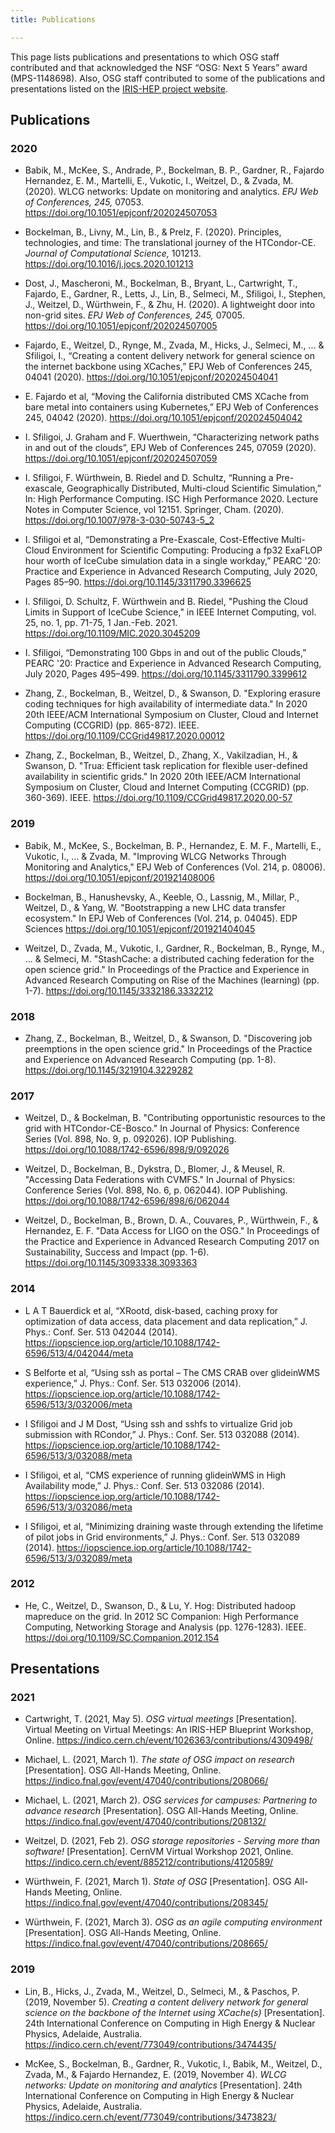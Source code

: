 ```yaml
---
title: Publications

---
```


This page lists publications and presentations to which OSG staff contributed
and that acknowledged the NSF “OSG: Next 5 Years” award (MPS-1148698).
Also, OSG staff contributed to some of the publications and presentations listed on the
[IRIS-HEP project website](https://iris-hep.org/).

## Publications

### 2020

*   Babik, M., McKee, S., Andrade, P., Bockelman, B. P., Gardner, R., Fajardo Hernandez, E. M.,
    Martelli, E., Vukotic, I., Weitzel, D., & Zvada, M.
    (2020).
    WLCG networks: Update on monitoring and analytics.
    _EPJ Web of Conferences, 245,_ 07053.
    <https://doi.org/10.1051/epjconf/202024507053>

*   Bockelman, B., Livny, M., Lin, B., & Prelz, F.
    (2020).
    Principles, technologies, and time: The translational journey of the HTCondor-CE.
    _Journal of Computational Science,_ 101213.
    <https://doi.org/10.1016/j.jocs.2020.101213>

*   Dost, J., Mascheroni, M., Bockelman, B., Bryant, L., Cartwright, T., Fajardo, E., Gardner, R.,
    Letts, J., Lin, B., Selmeci, M., Sfiligoi, I., Stephen, J., Weitzel, D., Würthwein, F., & Zhu, H.
    (2020).
    A lightweight door into non-grid sites.
    _EPJ Web of Conferences, 245,_ 07005.
    <https://doi.org/10.1051/epjconf/202024507005>

*   Fajardo, E., Weitzel, D., Rynge, M., Zvada, M., Hicks, J., Selmeci, M., ... & Sfiligoi, I.,
    “Creating a content delivery network for general science on the internet backbone using XCaches,”
    EPJ Web of Conferences 245, 04041 (2020).
    <https://doi.org/10.1051/epjconf/202024504041>

*   E. Fajardo et al,
    “Moving the California distributed CMS XCache from bare metal into containers using Kubernetes,”
    EPJ Web of Conferences 245, 04042 (2020).
    <https://doi.org/10.1051/epjconf/202024504042>

*   I. Sfiligoi, J. Graham and F. Wuerthwein,
    “Characterizing network paths in and out of the clouds”,
    EPJ Web of Conferences 245, 07059 (2020).
    <https://doi.org/10.1051/epjconf/202024507059>

*   I. Sfiligoi, F. Würthwein, B. Riedel and D. Schultz,
    “Running a Pre-exascale, Geographically Distributed, Multi-cloud Scientific Simulation,”
    In: High Performance Computing. ISC High Performance 2020. Lecture Notes in Computer Science, vol 12151. Springer, Cham. (2020).
    <https://doi.org/10.1007/978-3-030-50743-5_2>

*   I. Sfiligoi et al,
    “Demonstrating a Pre-Exascale, Cost-Effective Multi-Cloud Environment for Scientific Computing: Producing a fp32 ExaFLOP hour worth of IceCube simulation data in a single workday,”
    PEARC '20: Practice and Experience in Advanced Research Computing, July 2020, Pages 85–90.
    <https://doi.org/10.1145/3311790.3396625>

*   I. Sfiligoi, D. Schultz, F. Würthwein and B. Riedel,
    "Pushing the Cloud Limits in Support of IceCube Science,"
    in IEEE Internet Computing, vol. 25, no. 1, pp. 71-75, 1 Jan.-Feb. 2021.
    <https://doi.org/10.1109/MIC.2020.3045209>

*   I. Sfiligoi,
    “Demonstrating 100 Gbps in and out of the public Clouds,”
    PEARC '20: Practice and Experience in Advanced Research Computing, July 2020, Pages 495–499.
    <https://doi.org/10.1145/3311790.3399612>

*   Zhang, Z., Bockelman, B., Weitzel, D., & Swanson, D.
    "Exploring erasure coding techniques for high availability of intermediate data."
    In 2020 20th IEEE/ACM International Symposium on Cluster, Cloud and Internet Computing (CCGRID) (pp. 865-872). IEEE.
    <https://doi.org/10.1109/CCGrid49817.2020.00012>
    
*   Zhang, Z., Bockelman, B., Weitzel, D., Zhang, X., Vakilzadian, H., & Swanson, D.
    "Trua: Efficient task replication for flexible user-defined availability in scientific grids."
    In 2020 20th IEEE/ACM International Symposium on Cluster, Cloud and Internet Computing (CCGRID) (pp. 360-369). IEEE.
    <https://doi.org/10.1109/CCGrid49817.2020.00-57>

### 2019

*   Babik, M., McKee, S., Bockelman, B. P., Hernandez, E. M. F., Martelli, E., Vukotic, I., ... & Zvada, M. 
    "Improving WLCG Networks Through Monitoring and Analytics,"
    EPJ Web of Conferences (Vol. 214, p. 08006).
    <https://doi.org/10.1051/epjconf/201921408006>

*   Bockelman, B., Hanushevsky, A., Keeble, O., Lassnig, M., Millar, P., Weitzel, D., & Yang, W. 
    "Bootstrapping a new LHC data transfer ecosystem."
    In EPJ Web of Conferences (Vol. 214, p. 04045). EDP Sciences
    <https://doi.org/10.1051/epjconf/201921404045>

*   Weitzel, D., Zvada, M., Vukotic, I., Gardner, R., Bockelman, B., Rynge, M., ... & Selmeci, M. 
    "StashCache: a distributed caching federation for the open science grid."
    In Proceedings of the Practice and Experience in Advanced Research Computing on Rise of the Machines (learning) (pp. 1-7).
    <https://doi.org/10.1145/3332186.3332212>

### 2018

*   Zhang, Z., Bockelman, B., Weitzel, D., & Swanson, D.
    "Discovering job preemptions in the open science grid."
    In Proceedings of the Practice and Experience on Advanced Research Computing (pp. 1-8).
    <https://doi.org/10.1145/3219104.3229282>

### 2017

*   Weitzel, D., & Bockelman, B. 
    "Contributing opportunistic resources to the grid with HTCondor-CE-Bosco."
    In Journal of Physics: Conference Series (Vol. 898, No. 9, p. 092026). IOP Publishing.
    <https://doi.org/10.1088/1742-6596/898/9/092026>
    
*   Weitzel, D., Bockelman, B., Dykstra, D., Blomer, J., & Meusel, R.
    "Accessing Data Federations with CVMFS."
    In Journal of Physics: Conference Series (Vol. 898, No. 6, p. 062044). IOP Publishing.
    <https://doi.org/10.1088/1742-6596/898/6/062044>

*   Weitzel, D., Bockelman, B., Brown, D. A., Couvares, P., Würthwein, F., & Hernandez, E. F.
    "Data Access for LIGO on the OSG."
    In Proceedings of the Practice and Experience in Advanced Research Computing 2017 on Sustainability, Success and Impact (pp. 1-6).
    <https://doi.org/10.1145/3093338.3093363>

### 2014

*   L A T Bauerdick et al,
    “XRootd, disk-based, caching proxy for optimization of data access, data placement and data replication,”
    J. Phys.: Conf. Ser. 513 042044 (2014).
    <https://iopscience.iop.org/article/10.1088/1742-6596/513/4/042044/meta>

*   S Belforte et al,
    “Using ssh as portal – The CMS CRAB over glideinWMS experience,”
    J. Phys.: Conf. Ser. 513 032006 (2014).
    <https://iopscience.iop.org/article/10.1088/1742-6596/513/3/032006/meta>

*   I Sfiligoi and J M Dost,
    “Using ssh and sshfs to virtualize Grid job submission with RCondor,”
    J. Phys.: Conf. Ser. 513 032088 (2014).
    <https://iopscience.iop.org/article/10.1088/1742-6596/513/3/032088/meta>

*   I Sfiligoi, et al,
    “CMS experience of running glideinWMS in High Availability mode,”
    J. Phys.: Conf. Ser. 513 032086 (2014).
    <https://iopscience.iop.org/article/10.1088/1742-6596/513/3/032086/meta>

*   I Sfiligoi, et al,
    “Minimizing draining waste through extending the lifetime of pilot jobs in Grid environments,”
    J. Phys.: Conf. Ser. 513 032089 (2014).
    <https://iopscience.iop.org/article/10.1088/1742-6596/513/3/032089/meta>

### 2012

*   He, C., Weitzel, D., Swanson, D., & Lu, Y. 
    Hog: Distributed hadoop mapreduce on the grid.
    In 2012 SC Companion: High Performance Computing, Networking Storage and Analysis (pp. 1276-1283). IEEE.
    <https://doi.org/10.1109/SC.Companion.2012.154>

## Presentations

### 2021

*   Cartwright, T. (2021, May 5).
    _OSG virtual meetings_ [Presentation].
    Virtual Meeting on Virtual Meetings: An IRIS-HEP Blueprint Workshop, Online.
    <https://indico.cern.ch/event/1026363/contributions/4309498/>

*   Michael, L. (2021, March 1).
    _The state of OSG impact on research_ [Presentation].
    OSG All-Hands Meeting, Online.
    <https://indico.fnal.gov/event/47040/contributions/208066/>

*   Michael, L. (2021, March 2).
    _OSG services for campuses: Partnering to advance research_ [Presentation].
    OSG All-Hands Meeting, Online.
    <https://indico.fnal.gov/event/47040/contributions/208132/>

*   Weitzel, D. (2021, Feb 2).
    _OSG storage repositories - Serving more than software!_ [Presentation].
    CernVM Virtual Workshop 2021, Online.
    <https://indico.cern.ch/event/885212/contributions/4120589/>

*   Würthwein, F. (2021, March 1).
    _State of OSG_ [Presentation].
    OSG All-Hands Meeting, Online.
    <https://indico.fnal.gov/event/47040/contributions/208345/>

*   Würthwein, F. (2021, March 3).
    _OSG as an agile computing environment_ [Presentation].
    OSG All-Hands Meeting, Online.
    <https://indico.fnal.gov/event/47040/contributions/208665/>
    
### 2019

*   Lin, B., Hicks, J., Zvada, M., Weitzel, D., Selmeci, M., & Paschos, P. (2019, November 5).
    _Creating a content delivery network for general science on the backbone of the Internet using XCache(s)_ [Presentation].
    24th International Conference on Computing in High Energy & Nuclear Physics, Adelaide, Australia.
    <https://indico.cern.ch/event/773049/contributions/3474435/>

*   McKee, S., Bockelman, B., Gardner, R., Vukotic, I., Babik, M., Weitzel, D., Zvada, M., & Fajardo Hernandez, E. (2019, November 4).
    _WLCG networks: Update on monitoring and analytics_ [Presentation].
    24th International Conference on Computing in High Energy & Nuclear Physics, Adelaide, Australia.
    <https://indico.cern.ch/event/773049/contributions/3473823/>
